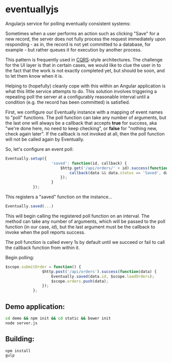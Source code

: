 eventuallyjs
============

Angularjs service for polling eventually consistent systems:

Sometimes when a user performs an action such as clicking "Save" for a new record, the server does not fully process the request immediately upon responding - as in, the record is not yet committed to a database, for example - but rather queues it for execution by another process.

This pattern is frequently used in [CQRS](http://martinfowler.com/bliki/CQRS.html)-style architectures. The challenge for the UI layer is that in certain cases, we would like to clue the user in to the fact that the work is not exactly completed yet, but should be soon, and to let them know when it is. 

Helping to (hopefully) cleanly cope with this within an Angular application is what this little service attempts to do. This solution involves triggering a repeating poll the server at a configurably reasonable interval until a condition (e.g. the record has been committed) is satisfied.

First, we configure our Eventually instance with a mapping of event names to "poll" functions. The poll function can take any number of arguments, but the last one will always be a callback that accepts **true** for success, aka "we're done here, no need to keep checking", or **false** for "nothing new, check again later". If the callback is not invoked at all, then the poll function will not be called again by Eventually.

So, let's configure an event poll:

```javascript
Eventually.setup({
					'saved': function(id, callback) {
						$http.get('/api/orders/' + id).success(function(data) {
							callback(data && data.status == 'Saved', data);
						});
					}
			});
```

This registers a "saved" function on the instance... 

```javascript
Eventually.saved(...)
```

This will begin calling the registered poll function on an interval. The method can take any number of arguments, which will be passed to the poll function (in our case, *id*), but the last argument must be the callback to invoke when the poll reports success.

The poll function is called every 1s by default until we succeed or fail to call the callback function from within it. 


Begin polling:

```javascript
$scope.submitOrder = function() {
				$http.post('/api/orders').success(function(data) {
					Eventually.saved(data.id, $scope.loadOrders); 
					$scope.orders.push(data);
				});
			};
```

## Demo application:

```bash
cd demo && npm init && cd static && bower init
node server.js
```

## Building:
```bash
npm install
gulp
```
